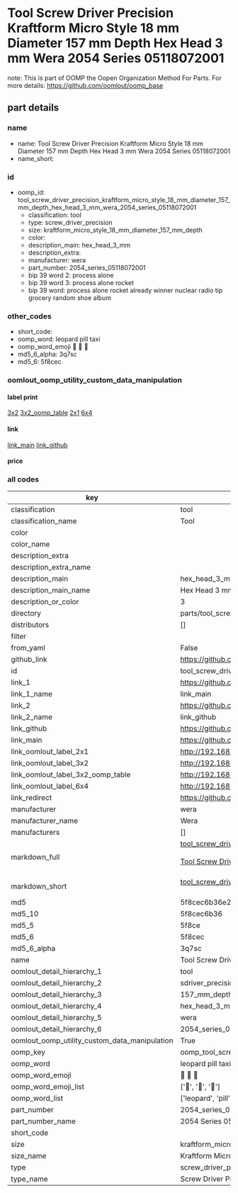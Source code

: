 # Tool Screw Driver Precision Kraftform Micro Style 18 mm Diameter 157 mm Depth Hex Head 3 mm Wera 2054 Series 05118072001  

note: This is part of OOMP the Oopen Organization Method For Parts. For more details: https://github.com/oomlout/oomp_base

##  part details
  







### name
* name: Tool Screw Driver Precision Kraftform Micro Style 18 mm Diameter 157 mm Depth Hex Head 3 mm Wera 2054 Series 05118072001
* name_short: 
### id
* oomp_id: tool_screw_driver_precision_kraftform_micro_style_18_mm_diameter_157_mm_depth_hex_head_3_mm_wera_2054_series_05118072001
  * classification: tool
  * type: screw_driver_precision
  * size: kraftform_micro_style_18_mm_diameter_157_mm_depth
  * color: 
  * description_main: hex_head_3_mm
  * description_extra: 
  * manufacturer: wera
  * part_number: 2054_series_05118072001
  * bip 39 word 2: process alone
  * bip 39 word 3: process alone rocket
  * bip 39 word: process alone rocket already winner nuclear radio tip grocery random shoe album

### other_codes
* short_code: 
* oomp_word: leopard pill taxi
* oomp_word_emoji :leopard: :pill: :taxi:
* md5_6_alpha: 3q7sc
* md5_6: 5f8cec






### oomlout_oomp_utility_custom_data_manipulation
#### label print
[3x2](http://192.168.1.245:1112/?label=oomp%203q7sc)
[3x2_oomp_table](http://192.168.1.108:1112/?label=oomp%203q7sc)
[2x1](http://192.168.1.242:1112/?label=oomp%203q7sc)
[6x4](http://192.168.1.55:1112/?label=oomp%203q7sc)    

#### link

[link_main](https://github.com/oomlout/oomlout_oomp_version_1_messy/tree/main/parts/tool_screw_driver_precision_kraftform_micro_style_18_mm_diameter_157_mm_depth_hex_head_3_mm_wera_2054_series_05118072001) [link_github](https://github.com/oomlout/oomlout_oomp_version_1_messy/tree/main/parts/tool_screw_driver_precision_kraftform_micro_style_18_mm_diameter_157_mm_depth_hex_head_3_mm_wera_2054_series_05118072001)                             

#### price







### all codes 
| key | value |  
| --- | --- |  
| classification | tool |  
| classification_name | Tool |  
| color |  |  
| color_name |  |  
| description_extra |  |  
| description_extra_name |  |  
| description_main | hex_head_3_mm |  
| description_main_name | Hex Head 3 mm |  
| description_or_color | 3 |  
| directory | parts/tool_screw_driver_precision_kraftform_micro_style_18_mm_diameter_157_mm_depth_hex_head_3_mm_wera_2054_series_05118072001 |  
| distributors | [] |  
| filter |  |  
| from_yaml | False |  
| github_link | https://github.com/oomlout/oomlout_oomp_part_src/tree/main/parts/tool_screw_driver_precision_kraftform_micro_style_18_mm_diameter_157_mm_depth_hex_head_3_mm_wera_2054_series_05118072001 |  
| id | tool_screw_driver_precision_kraftform_micro_style_18_mm_diameter_157_mm_depth_hex_head_3_mm_wera_2054_series_05118072001 |  
| link_1 | https://github.com/oomlout/oomlout_oomp_version_1_messy/tree/main/parts/tool_screw_driver_precision_kraftform_micro_style_18_mm_diameter_157_mm_depth_hex_head_3_mm_wera_2054_series_05118072001 |  
| link_1_name | link_main |  
| link_2 | https://github.com/oomlout/oomlout_oomp_version_1_messy/tree/main/parts/tool_screw_driver_precision_kraftform_micro_style_18_mm_diameter_157_mm_depth_hex_head_3_mm_wera_2054_series_05118072001 |  
| link_2_name | link_github |  
| link_github | https://github.com/oomlout/oomlout_oomp_version_1_messy/tree/main/parts/tool_screw_driver_precision_kraftform_micro_style_18_mm_diameter_157_mm_depth_hex_head_3_mm_wera_2054_series_05118072001 |  
| link_main | https://github.com/oomlout/oomlout_oomp_version_1_messy/tree/main/parts/tool_screw_driver_precision_kraftform_micro_style_18_mm_diameter_157_mm_depth_hex_head_3_mm_wera_2054_series_05118072001 |  
| link_oomlout_label_2x1 | http://192.168.1.242:1112/?label=oomp%203q7sc |  
| link_oomlout_label_3x2 | http://192.168.1.245:1112/?label=oomp%203q7sc |  
| link_oomlout_label_3x2_oomp_table | http://192.168.1.108:1112/?label=oomp%203q7sc |  
| link_oomlout_label_6x4 | http://192.168.1.55:1112/?label=oomp%203q7sc |  
| link_redirect | https://github.com/oomlout/oomlout_oomp_version_1_messy/tree/main/parts/tool_screw_driver_precision_kraftform_micro_style_18_mm_diameter_157_mm_depth_hex_head_3_mm_wera_2054_series_05118072001 |  
| manufacturer | wera |  
| manufacturer_name | Wera |  
| manufacturers | [] |  
| markdown_full | [tool_screw_driver_precision_kraftform_micro_style_18_mm_diameter_157_mm_depth_hex_head_3_mm_wera_2054_series_05118072001](none)<br>[](none)<br>[Tool Screw Driver Precision Kraftform Micro Style 18 Mm Diameter 157 Mm Depth Hex Head 3 Mm Wera 2054 Series 05118072001](none)<br><br> |  
| markdown_short | [tool_screw_driver_precision_kraftform_micro_style_18_mm_diameter_157_mm_depth_hex_head_3_mm_wera_2054_series_05118072001](none)<br><br> |  
| md5 | 5f8cec6b36e2961a5d7df07376c1bd5c |  
| md5_10 | 5f8cec6b36 |  
| md5_5 | 5f8ce |  
| md5_6 | 5f8cec |  
| md5_6_alpha | 3q7sc |  
| name | Tool Screw Driver Precision Kraftform Micro Style 18 mm Diameter 157 mm Depth Hex Head 3 mm Wera 2054 Series 05118072001 |  
| oomlout_detail_hierarchy_1 | tool |  
| oomlout_detail_hierarchy_2 | sdriver_precision |  
| oomlout_detail_hierarchy_3 | 157_mm_depth |  
| oomlout_detail_hierarchy_4 | hex_head_3_mm |  
| oomlout_detail_hierarchy_5 | wera |  
| oomlout_detail_hierarchy_6 | 2054_series_05118072001 |  
| oomlout_oomp_utility_custom_data_manipulation | True |  
| oomp_key | oomp_tool_screw_driver_precision_kraftform_micro_style_18_mm_diameter_157_mm_depth_hex_head_3_mm_wera_2054_series_05118072001 |  
| oomp_word | leopard pill taxi |  
| oomp_word_emoji | :leopard: :pill: :taxi: |  
| oomp_word_emoji_list | [':leopard:', ':pill:', ':taxi:'] |  
| oomp_word_list | ['leopard', 'pill', 'taxi'] |  
| part_number | 2054_series_05118072001 |  
| part_number_name | 2054 Series 05118072001 |  
| short_code |  |  
| size | kraftform_micro_style_18_mm_diameter_157_mm_depth |  
| size_name | Kraftform Micro Style 18 mm Diameter 157 mm Depth |  
| type | screw_driver_precision |  
| type_name | Screw Driver Precision |  
